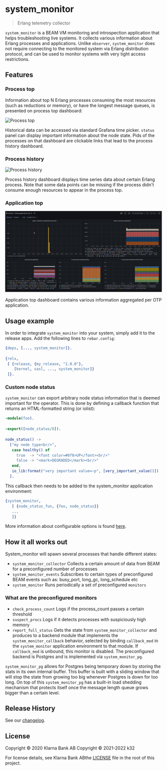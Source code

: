 # system_monitor
> Erlang telemetry collector

`system_monitor` is a BEAM VM monitoring and introspection application
that helps troubleshooting live systems. It collects various
information about Erlang processes and applications.
Unlike `observer`, `system_monitor` does not require
connecting to the monitored system via Erlang distribution protocol,
and can be used to monitor systems with very tight access
restrictions.

## Features

### Process top

Information about top N Erlang processes consuming the most resources
(such as reductions or memory), or have the longest message queues, is
presented on process top dashboard:

![Process top](doc/proc_top.png)

Historical data can be accessed via standard Grafana time
picker. `status` panel can display important information about the
node state. Pids of the processes on that dashboard are clickable
links that lead to the process history dashboard.

### Process history
![Process history](doc/proc_history.png)

Process history dashboard displays time series data about certain
Erlang process. Note that some data points can be missing if the
process didn't consume enough resources to appear in the process top.

### Application top
![Application top](doc/app_top.png)

Application top dashboard contains various information aggregated per
OTP application.

## Usage example

In order to integrate `system_monitor` into your system, simply add it
to the release apps. Add the following lines to `rebar.config`:

```erlang
{deps, [..., system_monitor]}.

{relx,
 [ {release, {my_release, "1.0.0"},
    [kernel, sasl, ..., system_monitor]}
 ]}.
```

### Custom node status

`system_monitor` can export arbitrary node status information that is
deemed important for the operator. This is done by defining a callback
function that returns an HTML-formatted string (or iolist):

```erlang
-module(foo).

-export([node_status/0]).

node_status() ->
  ["my node type<br/>",
   case healthy() of
     true  -> "<font color=#0f0>UP</font><br/>"
     false -> "<mark>DEGRADED</mark><br/>"
   end,
   io_lib:format("very important value=~p", [very_important_value()])
  ].
```

This callback then needs to be added to the system_monitor application
environment:

```erlang
{system_monitor,
   [ {node_status_fun, {foo, node_status}}
   ...
   ]}
```

More information about configurable options is found [here](src/system_monitor.app.src).

## How it all works out

System_monitor will spawn several processes that handle different states:

* `system_monitor_collector`
  Collects a certain amount of data from BEAM for a preconfigured number of processes
* `system_monitor_events`
  Subscribes to certain types of preconfigured BEAM events such as: busy_port, long_gc, long_schedule etc
* `system_monitor`
  Runs periodically a set of preconfigured `monitors`

### What are the preconfigured monitors

* `check_process_count`
  Logs if the process_count passes a certain threshold
* `suspect_procs`
  Logs if it detects processes with suspiciously high memory
* `report_full_status`
  Gets the state from `system_monitor_collector` and produces to a backend module
  that implements the `system_monitor_callback` behavior, selected by binding
  `callback_mod` in the `system_monitor` application environment to that module.
  If `callback_mod` is unbound, this monitor is disabled.
  The preconfigured backend is Postgres and is implemented via `system_monitor_pg`.

`system_monitor_pg` allows for Postgres being temporary down by storing the stats in its own internal buffer.
This buffer is built with a sliding window that will stop the state from growing too big whenever
Postgres is down for too long. On top of this `system_monitor_pg` has a built-in load
shedding mechanism that protects itself once the message length queue grows bigger than a certain level.

## Release History

See our [changelog](CHANGELOG.md).

## License

Copyright © 2020 Klarna Bank AB
Copyright © 2021-2022 k32

For license details, see Klarna Bank ABthe [LICENSE](LICENSE) file in the root of this project.
